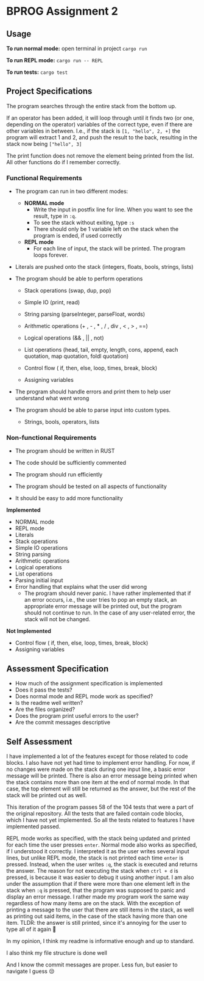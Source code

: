 # BPROG Assignment 2

## Usage

**To run normal mode:**
open terminal in project
`cargo run`

**To run REPL mode:**
`cargo run -- REPL`

**To run tests:**
`cargo test`





## Project Specifications



The program searches through the entire stack from the bottom up.

If an operator has been added, it will loop through until it finds two (or one, depending on the operator) variables of the correct type, even if there are other variables in between.
I.e., if the stack is `[1, "hello", 2, +]` the program will extract 1 and 2, and push the result to the back, resulting in the stack now being `["hello", 3]`

The print function does not remove the element being printed from the list. All other functions do if I remember correctly.

### Functional Requirements

* The program can run in two different modes:
  * **NORMAL mode**
    * Write the input in postfix line for line. When you want to see the result, type in `:q`.
    * To see the stack without exiting, type `:s`
    * There should only be 1 variable left on the stack when the program is ended, if used correctly
  * **REPL mode**
    * For each line of input, the stack will be printed. The program loops forever.
  
* Literals are pushed onto the stack (integers, floats, bools, strings, lists)

* The program should be able to perform operations

  * Stack operations (swap, dup, pop)
  * Simple IO (print, read)
  * String parsing (parseInteger, parseFloat, words)
  * Arithmetic operations (+ ,  - ,  * , / , div , < , > , ==)
  * Logical operations (&& , || , not)

  * List operations (head, tail, empty, length, cons, append, each quotation, map quotation, foldl quotation)

  * Control flow ( if, then, else, loop, times, break, block)
  * Assigning variables

* The program should handle errors and print them to help user understand what went wrong
* The program should be able to parse input into custom types.
  * Strings, bools, operators, lists

### Non-functional Requirements

* The program should be written in RUST

* The code should be sufficiently commented

* The program should run efficiently

* The program should be tested on all aspects of functionality

* It should be easy to add more functionality



**Implemented**

- NORMAL mode
- REPL mode
- Literals
- Stack operations
- Simple IO operations
- String parsing
- Arithmetic operations
- Logical operations
- List operations
- Parsing initial input
- Error handling that explains what the user did wrong
  - The program should never panic. I have rather implemented that if an error occurs, i.e., the user tries to pop an empty stack, an appropriate error message will be printed out, but the program should not continue to run. In the case of any user-related error, the stack will not be changed.




**Not Implemented**

- Control flow ( if, then, else, loop, times, break, block)
- Assigning variables





## Assessment Specification

- How much of the assignment specification is implemented
- Does it pass the tests?
- Does normal mode and REPL mode work as specified?
- Is the readme well written?
- Are the files organized?
- Does the program print useful errors to the user?
- Are the commit messages descriptive





## Self Assessment



I have implemented a lot of the features except for those related to code blocks. I also have not yet had time to implement error handling. For now, if no changes were made on the stack during one input line, a basic error message will be printed. There is also an error message being printed when the stack contains more than one item at the end of normal mode. In that case, the top element will still be returned as the answer, but the rest of the stack will be printed out as well.

This iteration of the program passes 58 of the 104 tests that were a part of the original repository. All the tests that are failed contain code blocks, which I have not yet implemented. So all the tests related to features I have implemented passed.

REPL mode works as specified, with the stack being updated and printed for each time the user presses `enter`. Normal mode also works as specified, if I understood it correctly. I interpreted it as the user writes several input lines, but unlike REPL mode, the stack is not printed each time `enter` is pressed. Instead, when the user writes `:q`, the stack is executed and returns the answer. The reason for not executing the stack when `ctrl + d` is pressed, is because it was easier to debug it using another input. I am also under the assumption that if there were more than one element left in the stack when `:q` is pressed, that the program was supposed to panic and display an error message. I rather made my program work the same way regardless of how many items are on the stack. With the exception of printing a message to the user that there are still items in the stack, as well as printing out said items, in the case of the stack having more than one item. TLDR: the answer is still printed, since it's annoying for the user to type all of it again :cowboy_hat_face:

In my opinion, I think my readme is informative enough and up to standard.

I also think my file structure is done well

And I know the commit messages are proper. Less fun, but easier to navigate I guess :unamused:

